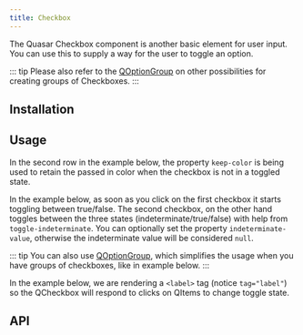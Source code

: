 ```yaml
---
title: Checkbox
---
```


The Quasar Checkbox component is another basic element for user input. You can use this to supply a way for the user to toggle an option.

::: tip
Please also refer to the [QOptionGroup](/vue-components/option-group) on other possibilities for creating groups of Checkboxes.
:::


## Installation
<doc-installation components="QCheckbox" />

## Usage
<doc-example title="Standard" file="QCheckbox/Standard" />

<doc-example title="Label" file="QCheckbox/Label" />

In the second row in the example below, the property `keep-color` is being used to retain the passed in color when the checkbox is not in a toggled state.

<doc-example title="Coloring" file="QCheckbox/Coloring" />

<doc-example title="Dense" file="QCheckbox/Dense" />

<doc-example title="On Dark Background" file="QCheckbox/OnDarkBackground" dark />

In the example below, as soon as you click on the first checkbox it starts toggling between true/false. The second checkbox, on the other hand toggles between the three states (indeterminate/true/false) with help from `toggle-indeterminate`. You can optionally set the property `indeterminate-value`, otherwise the indeterminate value will be considered `null`.

<doc-example title="Indeterminate State" file="QCheckbox/IndeterminateState" />

<doc-example title="Array as Model" file="QCheckbox/ArrayAsModel" />

<doc-example title="Custom Model Values" file="QCheckbox/CustomModel" />

::: tip
You can also use [QOptionGroup](/vue-components/option-group), which simplifies the usage when you have groups of checkboxes, like in example below.
:::

<doc-example title="Usage with QOptionGroup" file="QCheckbox/OptionGroup" />

In the example below, we are rendering a `<label>` tag (notice `tag="label"`) so the QCheckbox will respond to clicks on QItems to change toggle state.

<doc-example title="In a List" file="QCheckbox/InaList" />

<doc-example title="Disable" file="QCheckbox/Disable" />

## API
<doc-api file="QCheckbox" />
